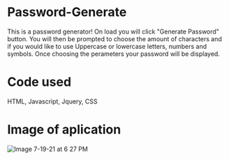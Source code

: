# Password-Generate
 This is a password generator! On load you will click "Generate Password" button. You will then be prompted to choose the amount of characters and if you would like to use Uppercase or lowercase letters, numbers and symbols. Once choosing the perameters your password will be displayed.
# Code used
HTML, Javascript, Jquery, CSS

# Image of aplication
![Image 7-19-21 at 6 27 PM](https://user-images.githubusercontent.com/85003559/126240101-eb408487-b5fe-4989-9dfe-babdfaac9853.jpg)


